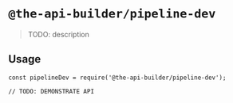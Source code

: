 # `@the-api-builder/pipeline-dev`

> TODO: description

## Usage

```
const pipelineDev = require('@the-api-builder/pipeline-dev');

// TODO: DEMONSTRATE API
```
